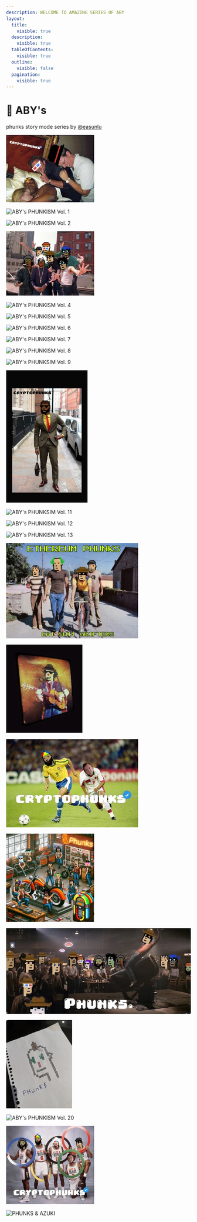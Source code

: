 ```yaml
---
description: WELCOME TO AMAZING SERIES OF ABY
layout:
  title:
    visible: true
  description:
    visible: true
  tableOfContents:
    visible: true
  outline:
    visible: false
  pagination:
    visible: true
---
```


# 🔵 ABY's

phunks story mode series by [@easunlu](https://twitter.com/easunlu)

![PHUNK](<../../.gitbook/assets/image (23).png>)

![ABY's PHUNKISM Vol. 1](<../../.gitbook/assets/image (62).png>)

![ABY's PHUNKISM Vol. 2](<../../.gitbook/assets/image (72).png>)

![ABY's PHUNKISM Vol. 3](<../../.gitbook/assets/image (5).png>)

![ABY's PHUNKISM Vol. 4](<../../.gitbook/assets/image (59).png>)

![ABY's PHUNKISM Vol. 5](<../../.gitbook/assets/image (54).png>)

![ABY's PHUNKISM Vol. 6](<../../.gitbook/assets/image (63).png>)

![ABY's PHUNKISM Vol. 7](<../../.gitbook/assets/image (71).png>)

![ABY's PHUNKISM Vol. 8](<../../.gitbook/assets/image (64).png>)

![ABY's PHUNKSIM Vol. 9](<../../.gitbook/assets/image (70).png>)

![ABY's PHUNKSIM Vol. 10](<../../.gitbook/assets/image (33).png>)

![ABY's PHUNKSIM Vol. 11](<../../.gitbook/assets/image (55).png>)

![ABY's PHUNKISM Vol. 12](<../../.gitbook/assets/image (67).png>)

![ABY's PHUNKISM Vol. 13](<../../.gitbook/assets/image (69).png>)

![ABY's PHUNKISM Vol. 14](<../../.gitbook/assets/image (10).png>)

![ABY's PHUNKISM Vol. 15](<../../.gitbook/assets/image (28).png>)

![ABY's PHUNKISM Vol. 16](<../../.gitbook/assets/image (41).png>)

![ABY's PHUNKISM Vol. 17](<../../.gitbook/assets/image (11).png>)

![ABY's PHUNKISM Vol. 18](<../../.gitbook/assets/image (27).png>)

![ABY's PHUNKISM Vol. 19](<../../.gitbook/assets/image (49).png>)

![ABY's PHUNKISM Vol. 20](<../../.gitbook/assets/image (53) (2).png>)

![ABY's PHUNKISM Vol. 21](<../../.gitbook/assets/image (36).png>)

![PHUNKS & AZUKI](<../../.gitbook/assets/image (34) (2).png>)
